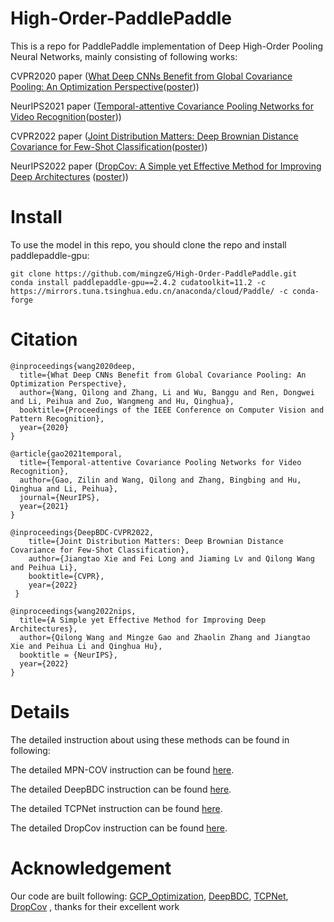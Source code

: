 # High-Order-PaddlePaddle
This is a repo for PaddlePaddle implementation of Deep High-Order Pooling Neural Networks, mainly consisting of following works:

CVPR2020 paper ([What Deep CNNs Benefit from Global Covariance Pooling: An Optimization Perspective](https://arxiv.org/abs/2003.11241)([poster](https://github.com/ZhangLi-CS/GCP_Optimization/blob/master/poster.png)))

NeurIPS2021 paper ([Temporal-attentive Covariance Pooling Networks for Video Recognition](https://arxiv.org/abs/2110.14381)([poster](https://github.com/ZilinGao/Temporal-attentive-Covariance-Pooling-Networks-for-Video-Recognition/blob/main/Fig/arch.png)))

CVPR2022 paper ([Joint Distribution Matters: Deep Brownian Distance Covariance for Few-Shot Classification](https://arxiv.org/pdf/2204.04567.pdf)([poster](https://camo.githubusercontent.com/c4928480aaf790d75df644a1cd22f0f0fd0d2e5037cd9c33f4c2bb006fbf0f12/687474703a2f2f7065696875616c692e6f72672f446565704244432f696c6c757374726174696f6e2e676966)))

NeurIPS2022 paper ([DropCov: A Simple yet Effective Method for Improving Deep Architectures](https://openreview.net/forum?id=QLGuUwDx4S) ([poster](https://github.com/mingzeG/DropCov/blob/main/figures/overview.jpg)))

# Install
To use the model in this repo, you should clone the repo and install paddlepaddle-gpu:
```
git clone https://github.com/mingzeG/High-Order-PaddlePaddle.git
conda install paddlepaddle-gpu==2.4.2 cudatoolkit=11.2 -c https://mirrors.tuna.tsinghua.edu.cn/anaconda/cloud/Paddle/ -c conda-forge 
```

# Citation
```
@inproceedings{wang2020deep,
  title={What Deep CNNs Benefit from Global Covariance Pooling: An Optimization Perspective},
  author={Wang, Qilong and Zhang, Li and Wu, Banggu and Ren, Dongwei and Li, Peihua and Zuo, Wangmeng and Hu, Qinghua},
  booktitle={Proceedings of the IEEE Conference on Computer Vision and Pattern Recognition},
  year={2020}
}
```

```
@article{gao2021temporal,
  title={Temporal-attentive Covariance Pooling Networks for Video Recognition},
  author={Gao, Zilin and Wang, Qilong and Zhang, Bingbing and Hu, Qinghua and Li, Peihua},
  journal={NeurIPS},
  year={2021}
}
```

```
@inproceedings{DeepBDC-CVPR2022,
    title={Joint Distribution Matters: Deep Brownian Distance Covariance for Few-Shot Classification},
    author={Jiangtao Xie and Fei Long and Jiaming Lv and Qilong Wang and Peihua Li}, 
    booktitle={CVPR},
    year={2022}
 }
```

```
@inproceedings{wang2022nips,
  title={A Simple yet Effective Method for Improving Deep Architectures},
  author={Qilong Wang and Mingze Gao and Zhaolin Zhang and Jiangtao Xie and Peihua Li and Qinghua Hu},
  booktitle = {NeurIPS},
  year={2022}
}
```
# Details
The detailed instruction about using these methods can be found in following:

The detailed MPN-COV instruction can be found [here](./MPNCOV/README.md).

The detailed DeepBDC instruction can be found [here](./DeepBDC/README.md).

The detailed TCPNet instruction can be found [here](./TCPNet/README.md).

The detailed  DropCov instruction can be found [here](./DropCov/README.md).


# Acknowledgement
Our code are built following:
[GCP_Optimization](https://github.com/ZhangLi-CS/GCP_Optimization),
[DeepBDC](https://github.com/Fei-Long121/DeepBDC),
[TCPNet](https://github.com/ZilinGao/Temporal-attentive-Covariance-Pooling-Networks-for-Video-Recognition),
[DropCov](https://github.com/mingzeG/DropCov)
, thanks for their excellent work

